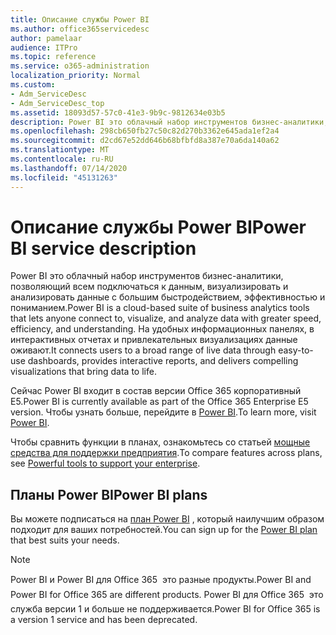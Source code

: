 ```yaml
---
title: Описание службы Power BI
ms.author: office365servicedesc
author: pamelaar
audience: ITPro
ms.topic: reference
ms.service: o365-administration
localization_priority: Normal
ms.custom:
- Adm_ServiceDesc
- Adm_ServiceDesc_top
ms.assetid: 18093d57-57c0-41e3-9b9c-9812634e03b5
description: Power BI это облачный набор инструментов бизнес-аналитики, позволяющий всем подключаться к данным, визуализировать и анализировать данные с большим быстродействием, эффективностью и пониманием. На удобных информационных панелях, в интерактивных отчетах и привлекательных визуализациях данные оживают.
ms.openlocfilehash: 298cb650fb27c50c82d270b3362e645ada1ef2a4
ms.sourcegitcommit: d2cd67e52dd646b68bfbfd8a387e70a6da140a62
ms.translationtype: MT
ms.contentlocale: ru-RU
ms.lasthandoff: 07/14/2020
ms.locfileid: "45131263"
---
```

# <a name="power-bi-service-description"></a><span data-ttu-id="62a37-104">Описание службы Power BI</span><span class="sxs-lookup"><span data-stu-id="62a37-104">Power BI service description</span></span>

<span data-ttu-id="62a37-105">Power BI это облачный набор инструментов бизнес-аналитики, позволяющий всем подключаться к данным, визуализировать и анализировать данные с большим быстродействием, эффективностью и пониманием.</span><span class="sxs-lookup"><span data-stu-id="62a37-105">Power BI is a cloud-based suite of business analytics tools that lets anyone connect to, visualize, and analyze data with greater speed, efficiency, and understanding.</span></span> <span data-ttu-id="62a37-106">На удобных информационных панелях, в интерактивных отчетах и привлекательных визуализациях данные оживают.</span><span class="sxs-lookup"><span data-stu-id="62a37-106">It connects users to a broad range of live data through easy-to-use dashboards, provides interactive reports, and delivers compelling visualizations that bring data to life.</span></span>
  
<span data-ttu-id="62a37-107">Сейчас Power BI входит в состав версии Office 365 корпоративный E5.</span><span class="sxs-lookup"><span data-stu-id="62a37-107">Power BI is currently available as part of the Office 365 Enterprise E5 version.</span></span> <span data-ttu-id="62a37-108">Чтобы узнать больше, перейдите в [Power BI](https://powerbi.microsoft.com/).</span><span class="sxs-lookup"><span data-stu-id="62a37-108">To learn more, visit [Power BI](https://powerbi.microsoft.com/).</span></span>
  
<span data-ttu-id="62a37-109">Чтобы сравнить функции в планах, ознакомьтесь со статьей [мощные средства для поддержки предприятия](https://go.microsoft.com/fwlink/?LinkID=799177&amp;clcid=0x409).</span><span class="sxs-lookup"><span data-stu-id="62a37-109">To compare features across plans, see [Powerful tools to support your enterprise](https://go.microsoft.com/fwlink/?LinkID=799177&amp;clcid=0x409).</span></span>
  
## <a name="power-bi-plans"></a><span data-ttu-id="62a37-110">Планы Power BI</span><span class="sxs-lookup"><span data-stu-id="62a37-110">Power BI plans</span></span>

<span data-ttu-id="62a37-111">Вы можете подписаться на [план Power BI](https://go.microsoft.com/fwlink/?LinkID=786854) , который наилучшим образом подходит для ваших потребностей.</span><span class="sxs-lookup"><span data-stu-id="62a37-111">You can sign up for the [Power BI plan](https://go.microsoft.com/fwlink/?LinkID=786854) that best suits your needs.</span></span> 
  
> [!NOTE]
> <span data-ttu-id="62a37-112">Power BI и Power BI для Office 365  это разные продукты.</span><span class="sxs-lookup"><span data-stu-id="62a37-112">Power BI and Power BI for Office 365 are different products.</span></span> <span data-ttu-id="62a37-113">Power BI для Office 365  это служба версии 1 и больше не поддерживается.</span><span class="sxs-lookup"><span data-stu-id="62a37-113">Power BI for Office 365 is a version 1 service and has been deprecated.</span></span> 
  